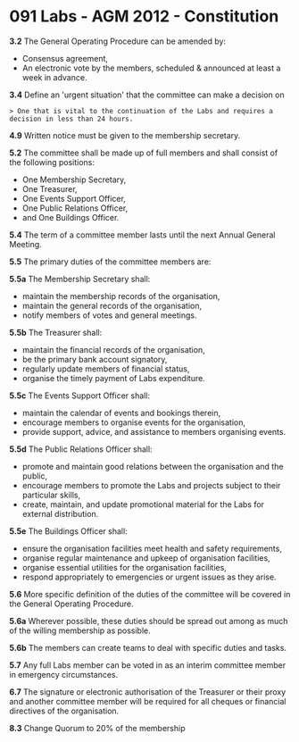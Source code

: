 # 091 Labs - AGM 2012 - Constitution #

**3.2**
The General Operating Procedure can be amended by:

* Consensus agreement,
* An electronic vote by the members, scheduled & announced at least a week in advance.

**3.4**
Define an 'urgent situation' that the committee can make a decision on

    > One that is vital to the continuation of the Labs and requires a decision in less than 24 hours.

**4.9**
Written notice must be given to the membership secretary.

**5.2**
The committee shall be made up of full members and shall consist of the following positions:

* One Membership Secretary,
* One Treasurer,
* One Events Support Officer,
* One Public Relations Officer,
* and One Buildings Officer.

**5.4**
The term of a committee member lasts until the next Annual General Meeting.

**5.5**
The primary duties of the committee members are:

**5.5a**
The Membership Secretary shall:

* maintain the membership records of the organisation,
* maintain the general records of the organisation,
* notify members of votes and general meetings.

**5.5b**
The Treasurer shall:

* maintain the financial records of the organisation,
* be the primary bank account signatory,
* regularly update members of financial status,
* organise the timely payment of Labs expenditure.

**5.5c**
The Events Support Officer shall:

* maintain the calendar of events and bookings therein,
* encourage members to organise events for the organisation,
* provide support, advice, and assistance to members organising events.

**5.5d**
The Public Relations Officer shall:

* promote and maintain good relations between the organisation and the public,
* encourage members to promote the Labs and projects subject to their particular skills,
* create, maintain, and update promotional material for the Labs for external distribution.

**5.5e**
The Buildings Officer shall:

* ensure the organisation facilities meet health and safety requirements,
* organise regular maintenance and upkeep of organisation facilities,
* organise essential utilities for the organisation facilities,
* respond appropriately to emergencies or urgent issues as they arise.

**5.6**
More specific definition of the duties of the committee will be covered in the General Operating Procedure.

**5.6a**
Wherever possible, these duties should be spread out among as much of the willing membership as possible.

**5.6b**
The members can create teams to deal with specific duties and tasks.

**5.7**
Any full Labs member can be voted in as an interim committee member in emergency circumstances.

**6.7**
The signature or electronic authorisation of the Treasurer or their proxy and another committee member will be required for all cheques or financial directives of the organisation.

**8.3**
Change Quorum to 20% of the membership